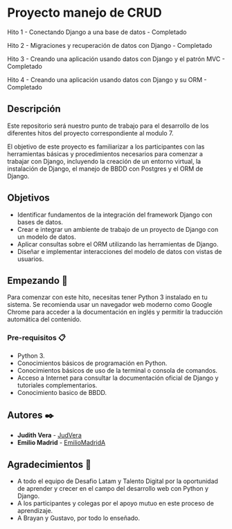 # Proyecto manejo de CRUD

Hito 1 - Conectando Django a una base de datos - Completado

Hito 2 - Migraciones y recuperación de datos con Django - Completado

Hito 3 - Creando una aplicación usando datos con Django y el patrón MVC - Completado

Hito 4 - Creando una aplicación usando datos con Django y su ORM - Completado



## Descripción

Este repositorio será nuestro punto de trabajo para el desarrollo de los diferentes hitos del proyecto correspondiente al modulo 7.

El objetivo de este proyecto es familiarizar a los participantes con las herramientas básicas y procedimientos necesarios para comenzar a trabajar con Django, incluyendo la creación de un entorno virtual, la instalación de Django, el manejo de BBDD con Postgres y el ORM de Django.

## Objetivos

- Identificar fundamentos de la integración del framework Django con bases de datos.
- Crear e integrar un ambiente de trabajo de un proyecto de Django con un modelo de datos.
- Aplicar consultas sobre el ORM utilizando las herramientas de Django.
- Diseñar e implementar interacciones del modelo de datos con vistas de usuarios.

## Empezando 🚀

Para comenzar con este hito, necesitas tener Python 3 instalado en tu sistema. Se recomienda usar un navegador web moderno como Google Chrome para acceder a la documentación en inglés y permitir la traducción automática del contenido.

### Pre-requisitos 📋

- Python 3.
- Conocimientos básicos de programación en Python.
- Conocimientos básicos de uso de la terminal o consola de comandos.
- Acceso a Internet para consultar la documentación oficial de Django y tutoriales complementarios.
- Conocimiento basico de BBDD.

## Autores ✒️

- **Judith Vera** - [JudVera](https://github.com/JudVera)
- **Emilio Madrid** - [EmilioMadridA](https://github.com/EmilioMadridA)

## Agradecimientos 🎁

- A todo el equipo de Desafio Latam y Talento Digital por la oportunidad de aprender y crecer en el campo del desarrollo web con Python y Django.
- A los participantes y colegas por el apoyo mutuo en este proceso de aprendizaje.
- A Brayan y Gustavo, por todo lo enseñado.